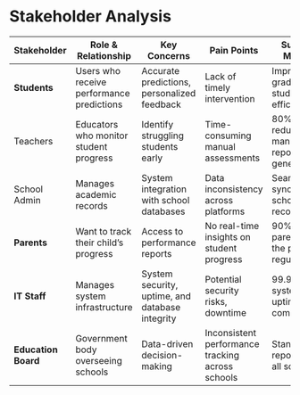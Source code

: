 # Stakeholder Analysis

| Stakeholder        | Role & Relationship                         | Key Concerns                                      | Pain Points                                      | Success Metrics                                |
|--------------------|------------------------------------------|--------------------------------------------------|------------------------------------------------|------------------------------------------------|
| **Students**       | Users who receive performance predictions | Accurate predictions, personalized feedback     | Lack of timely intervention                    | Improved grades & study efficiency            |
| Teachers       | Educators who monitor student progress   | Identify struggling students early              | Time-consuming manual assessments              | 80% reduction in manual report generation     |
| School Admin   | Manages academic records                | System integration with school databases        | Data inconsistency across platforms            | Seamless sync with school records             |
| **Parents**        | Want to track their child’s progress     | Access to performance reports                   | No real-time insights on student progress      | 90% of parents use the portal regularly       |
| **IT Staff**       | Manages system infrastructure           | System security, uptime, and database integrity | Potential security risks, downtime             | 99.9% system uptime and compliance            |
| **Education Board**| Government body overseeing schools      | Data-driven decision-making                     | Inconsistent performance tracking across schools | Standardized reporting for all schools       |
